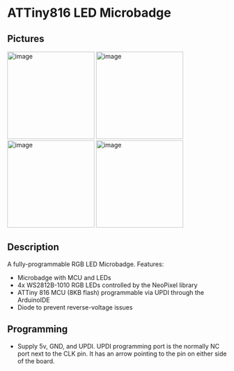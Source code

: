 # ATTiny816 LED Microbadge
## Pictures
<img height="200" alt="image" src="https://github.com/user-attachments/assets/5c86db9e-04f3-447e-b635-56ffd72b7a8f" />
<img height="200" alt="image" src="https://github.com/user-attachments/assets/e4e901a3-5a67-4706-9933-20f4271f2124" />
<img height="200" alt="image" src="https://github.com/user-attachments/assets/3be2f67a-6975-439b-b64b-01ee41c9631e" />
<img height="200" alt="image" src="https://github.com/user-attachments/assets/dd9b5ad9-74fe-4108-8827-05183370707d" />

## Description
A fully-programmable RGB LED Microbadge.
Features:
 * Microbadge with MCU and LEDs
 * 4x WS2812B-1010 RGB LEDs controlled by the NeoPixel library
 * ATTiny 816 MCU (8KB flash) programmable via UPDI through the ArduinoIDE
 * Diode to prevent reverse-voltage issues

## Programming
 * Supply 5v, GND, and UPDI. UPDI programming port is the normally NC port next to the CLK pin. It has an arrow pointing to the pin on either side of the board.
